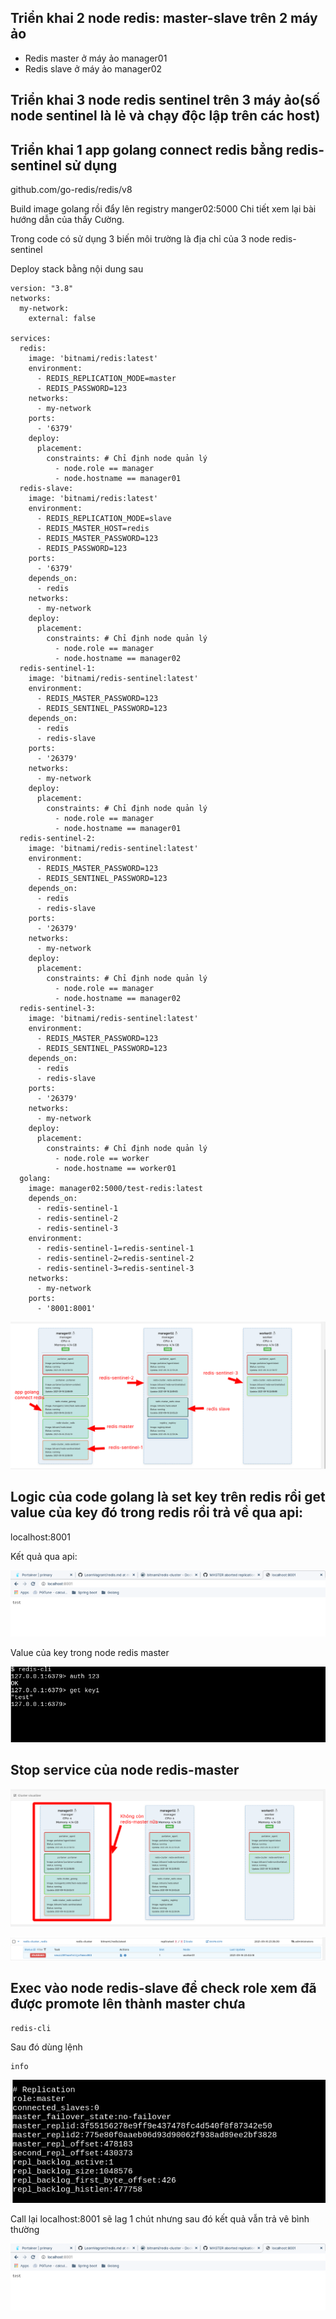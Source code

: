 ## Triển khai 2 node redis: master-slave trên 2 máy ảo

- Redis master ở máy ảo manager01
- Redis slave ở máy ảo manager02

## Triển khai 3 node redis sentinel trên 3 máy ảo(số node sentinel là lẻ và chạy độc lập trên các host)

## Triển khai 1 app golang connect redis bẳng redis-sentinel sử dụng

github.com/go-redis/redis/v8

Build image golang rồi đẩy lên registry manger02:5000 Chi tiết xem lại bài hướng dẫn của thầy Cường.

Trong code có sử dụng 3 biến môi trường là địa chỉ của 3 node redis-sentinel

Deploy stack bằng nội dung sau

```
version: "3.8"
networks:
  my-network:
    external: false

services:
  redis:
    image: 'bitnami/redis:latest'
    environment:
      - REDIS_REPLICATION_MODE=master
      - REDIS_PASSWORD=123
    networks:
      - my-network
    ports:
      - '6379'
    deploy:
      placement:
        constraints: # Chỉ định node quản lý
          - node.role == manager
          - node.hostname == manager01
  redis-slave:
    image: 'bitnami/redis:latest'
    environment:
      - REDIS_REPLICATION_MODE=slave
      - REDIS_MASTER_HOST=redis
      - REDIS_MASTER_PASSWORD=123
      - REDIS_PASSWORD=123
    ports:
      - '6379'
    depends_on:
      - redis
    networks:
      - my-network
    deploy:
      placement:
        constraints: # Chỉ định node quản lý
          - node.role == manager
          - node.hostname == manager02
  redis-sentinel-1:
    image: 'bitnami/redis-sentinel:latest'
    environment:
      - REDIS_MASTER_PASSWORD=123
      - REDIS_SENTINEL_PASSWORD=123
    depends_on:
      - redis
      - redis-slave
    ports:
      - '26379'
    networks:
      - my-network
    deploy:
      placement:
        constraints: # Chỉ định node quản lý
          - node.role == manager
          - node.hostname == manager01
  redis-sentinel-2:
    image: 'bitnami/redis-sentinel:latest'
    environment:
      - REDIS_MASTER_PASSWORD=123
      - REDIS_SENTINEL_PASSWORD=123
    depends_on:
      - redis
      - redis-slave
    ports:
      - '26379'
    networks:
      - my-network
    deploy:
      placement:
        constraints: # Chỉ định node quản lý
          - node.role == manager
          - node.hostname == manager02
  redis-sentinel-3:
    image: 'bitnami/redis-sentinel:latest'
    environment:
      - REDIS_MASTER_PASSWORD=123
      - REDIS_SENTINEL_PASSWORD=123
    depends_on:
      - redis
      - redis-slave
    ports:
      - '26379'
    networks:
      - my-network
    deploy:
      placement:
        constraints: # Chỉ định node quản lý
          - node.role == worker
          - node.hostname == worker01
  golang:
    image: manager02:5000/test-redis:latest
    depends_on:
      - redis-sentinel-1
      - redis-sentinel-2
      - redis-sentinel-3
    environment:
      - redis-sentinel-1=redis-sentinel-1
      - redis-sentinel-2=redis-sentinel-2
      - redis-sentinel-3=redis-sentinel-3
    networks:
      - my-network
    ports:
      - '8001:8001'
```

![image](img/redis-sentinel.png)


## Logic của code golang là set key trên redis rồi get value của key đó trong redis rồi trả về qua api: 

localhost:8001

Kết quả qua api:

![image](img/api-1.png)

Value của key trong node redis master

![image](img/redis-key.png)

## Stop service của node redis-master
![image](img/xoa-redis-master.png)


![image](img/tat-redis-master.png)

## Exec vào node redis-slave để check role xem đã được promote lên thành master chưa

```
redis-cli
``` 
Sau đó dùng lệnh
```
info
```

![image](img/redis-info.png)

Call lại localhost:8001 sẽ lag 1 chút nhưng sau đó kết quả vẫn trả vê bình thường

![image](img/api-1.png)